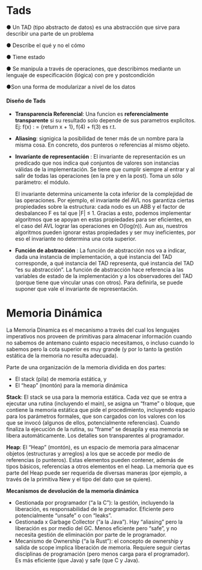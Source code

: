 # Tads
●  Un TAD (tipo abstracto de datos) es una abstracción que sirve para describir una
parte de un problema

● Describe el qué y no el cómo

● Tiene estado

● Se manipula a través de operaciones, que describimos mediante un lenguaje de especificación (lógica) con pre y postcondición
 
●Son una forma de modularizar a nivel de los datos

#### Diseño de Tads
* **Transparencia Referencial**: Una funcion es **referencialmente transparente** si su resultado solo depende de sus parametros explìcitos. Ej: f(x) : = {return x + 1}, f(4) + f(3) es r.t.
* **Aliasing**: signigica la posibilidad de tener más de un nombre para la misma cosa. En concreto, dos punteros o referencias al mismo objeto. 


* **Invariante de representación** : El invariante de representación es un predicado que nos indica qué conjuntos de valores son instancias válidas de la implementación. Se tiene que cumplir siempre al entrar y al salir de todas las operaciones (en la pre y en la post). Toma un sólo parámetro: el módulo.

  El invariante determina unicamente la cota inferior de la complejidad de las operaciones. Por ejemplo, el invariante del AVL nos garantiza ciertas propiedades sobre la estructura: cada nodo es un ABB y el factor de desbalanceo F es tal que |F| ≤ 1. Gracias a esto, podemos implementar algoritmos que se apoyan en estas propiedades para ser eficientes, en el caso del AVL lograr las operaciones en O(log(n)). Aun ası, nuestros algoritmos pueden ignorar estas propiedades y ser muy ineficientes, por eso el invariante no determina una cota superior.

* **Función de abstracción** : La función de abstracción nos va a indicar, dada una instancia de implementación, a qué instancia del TAD corresponde, a qué instancia del TAD representa, qué instancia del TAD “es su abstracción”. La función de abstracción hace referencia a las variables de estado de la 
implementación y a los observadores del TAD (porque tiene que vincular unas con otros). Para definirla, se puede suponer que vale el invariante de representación.

# Memoria Dinámica
La Memoria Dinamica es el mecanismo a travès del cual los lenguajes imperativos nos proveen de primitivas para almacenar información cuando no sabemos de antemano cuánto espacio necesitamos, o incluso cuando lo sabemos pero la cota superior es muy grande (y por lo tanto la gestión estática de la memoria no resulta adecuada).

Parte de una organización de la memoria dividida en dos partes:
* El stack (pila) de memoria estática, y
* El “heap” (montón) para la memoria dinámica

**Stack**: El stack se usa para la memoria estática. Cada vez que se entra a ejecutar una rutina (incluyendo el main), se asigna un “frame” o bloque, que contiene la memoria estática
que pide el procedimiento, incluyendo espacio para los parámetros formales, que son cargados con los valores con los que se invocó (algunos de ellos, potencialmente referencias). Cuando finaliza la ejecución de la rutina, su “frame” se desapila y
esa memoria se libera automáticamente. Los detalles son transparentes al programador.

**Heap**: El “Heap” (montón), es un espacio de memoria para almacenar objetos (estructuras y arreglos) a los que se accede por medio de referencias (o punteros). Estas elementos pueden contener, además de tipos básicos, referencias a otros elementos en el heap. La memoria que es parte del Heap puede ser requerida de diversas maneras (por ejemplo, a través de la primitiva New y el tipo del dato que se quiere).

**Mecanismos de devolución de la memoria dinámica**
* Gestionada por programador (“a la C”): la gestión, incluyendo la liberación, es responsabilidad de le programador. Eficiente pero potencialmente “unsafe” o con “leaks”.
* Gestionada x Garbage Collector (“a la Java”). Hay “aliasing” pero la liberación es por medio del GC. Menos eficiente pero “safe”, y no necesita gestión de eliminación por parte de le programador.
* Mecanismo de Ownership (“a la Rust”): el concepto de ownership y salida de scope implica liberación de memoria. Requiere seguir ciertas disciplinas de programación (pero menos carga para el programador). Es más eficiente (que Java) y safe (que C y Java).

